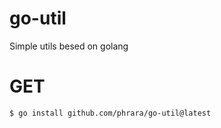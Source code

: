 # go-util
Simple utils besed on golang

# GET
```shell
$ go install github.com/phrara/go-util@latest
```
